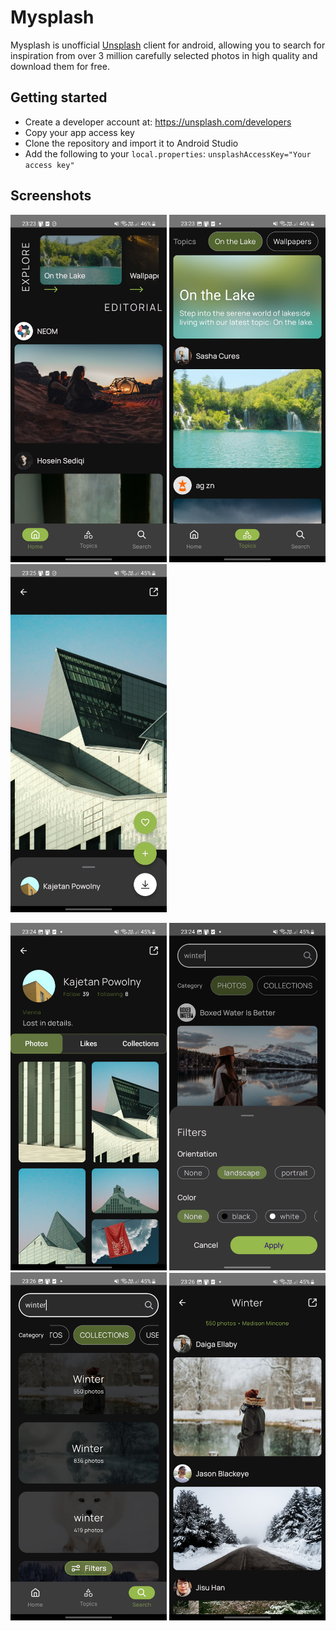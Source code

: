 # Mysplash

Mysplash is unofficial [Unsplash](https://unsplash.com/) client for android,
allowing you to search for inspiration from over 3 million
carefully selected photos in high quality and
download them for free.

## Getting started

* Create a developer account at: https://unsplash.com/developers
* Copy your app access key
* Clone the repository and import it to Android Studio
* Add the following to your `local.properties`:
  `unsplashAccessKey="Your access key"`

## Screenshots

<p align="left">
<img src="Screenshots/Editorial.jpg" alt="drawing" width="250"/>
<img src="Screenshots/Topics.jpg" alt="drawing" width="250"/>
<img src="Screenshots/PhotoInfo1.jpg" alt="drawing" width="250"/>
</p>
<p align="left">
 <img src="Screenshots/User.jpg" alt="drawing" width="250"/>
<img src="Screenshots/Search.jpg" alt="drawing" width="250"/>
<img src="Screenshots/Collections.jpg" alt="drawing" width="250"/>
<img src="Screenshots/collectionView.jpg" alt="drawing" width="250"/>
</p>